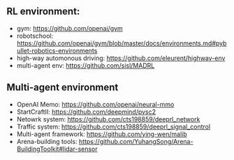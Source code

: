 ## RL environment:
* gym: https://github.com/openai/gym
* robotschool: https://github.com/openai/gym/blob/master/docs/environments.md#pybullet-robotics-environments
* high-way automonous driving: https://github.com/eleurent/highway-env
* multi-agent env: https://github.com/sisl/MADRL

## Multi-agent environment
* OpenAI Memo: https://github.com/openai/neural-mmo
* StartCraftII: https://github.com/deepmind/pysc2
* Netowrk system: https://github.com/cts198859/deeprl_network
* Traffic system: https://github.com/cts198859/deeprl_signal_control
* Multi-agent framework: https://github.com/ying-wen/malib
* Arena-building tools: https://github.com/YuhangSong/Arena-BuildingToolkit#lidar-sensor
